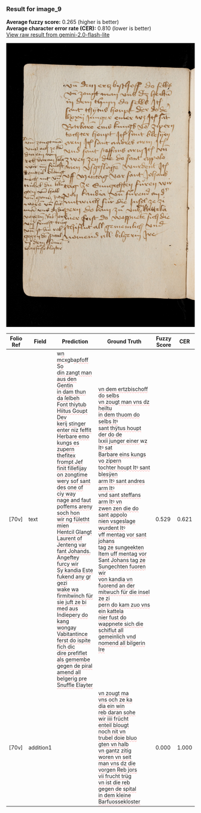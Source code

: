 ### Result for image_9
**Average fuzzy score:** 0.265 (higher is better)<br>**Average character error rate (CER):** 0.810 (lower is better)<br>[View raw result from gemini-2.0-flash-lite](https://github.com/RISE-UNIBAS/humanities_data_benchmark/blob/main/results/2025-10-24/T0284/request_T0284_image_9.json)

<img src="https://github.com/RISE-UNIBAS/humanities_data_benchmark/blob/main/benchmarks/medieval_manuscripts/images/image_9.jpg?raw=true" alt="image_9" width="800px">

<style>
.diff { text-decoration: underline; text-decoration-color: #ffcccc; text-decoration-style: wavy; }
</style>

| Folio Ref | Field | Prediction | Ground Truth | Fuzzy Score | CER |
|-----------|-------|------------|--------------|-------------|-----|
| [70v] | text | w<span class="diff">n m</span>c<span class="diff">xg</span>b<span class="diff">apfoff</span> S<span class="diff">o<br>din zangt man aus den Gentin<br>in dam thun da ſel</span>b<span class="diff">eh<br>Font thiytub Hiitus Goupt Dev<br>kerij stinger enter niz feffit<br>Herbare emo kungs es zupern<br>thefitex frompt Jef finit fillefijay<br>on zongtime wery sof sant des one of<br>ciy way<br>nage and faut poffems areny soch hon<br>wir ng fületht mien<br>Hentcil Glangt<br>Laurent of<br>Jenteng var fant Johands.<br>Angeftey furcy wir<br>Sy kandia Este fukend any gr<br>gezi<br>wake wa firmitwinch für sie juft ze bi<br>med aus Indiepery do kang<br>wongay Vabitantince ferst do ispite fich dic<br>dire prefiflet als gemembe<br>gegen de piral amend all belgerig pre<br>Snuffle Elayter</span> | <span class="diff">vn dem ertzbischoff do selbs<br> vn zougt man vns dz heiltu<br> in dem thuom do selbs Itꝰ<br> sant thÿtus houpt der do de<br> lxxii junger einer </span>w<span class="diff">z Itꝰ sat<br> Barbare eins kungs vo zipern<br> to</span>c<span class="diff">hter houpt Itꝰ sant </span>b<span class="diff">lesÿen<br> arm Itꝰ sant andres arm Itꝰ<br> vnd sant steffans arm Itꝰ vn<br> zwen zen die do sant appolo<br> nien vsgeslage wurdent Itꝰ<br> vff mentag vor sant johans<br> tag ze sungeekten Item uff mentag vor</span> S<span class="diff">ant Johans tag ze Sungechten fuoren wir<br> von kandia vn fuorend an der<br> mitwuch für die insel ze zi<br> pern do kam zuo vns ein kattela<br> nier fust do wappnete sich die<br> schiflut all gemeinlich vnd<br> nomend all </span>b<span class="diff">ilgerin Ire</span> | 0.529 | 0.621 |
| [70v] | addition1 |  | <span class="diff">vn zougt ma<br> vns och ze ka<br> dia ein win<br> reb daran sohe<br> wir iiii frücht<br> enteil blougt<br> noch nit vn<br> trubel doie bluo<br> gten vn halb<br> vn gantz zitig<br> woren vn seit<br> man vns dz die<br> vorgen Reb jors<br> vii frucht trüg<br> vn ist die reb<br> gegen de spital<br> in dem kleine<br> Barfuossekloster</span> | 0.000 | 1.000 |
